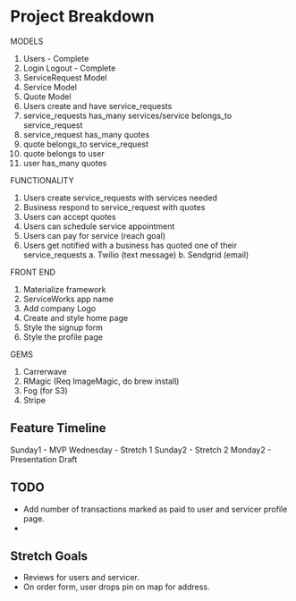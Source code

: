 # Project Breakdown

MODELS
1. Users - Complete
2. Login Logout - Complete
3. ServiceRequest Model
4. Service Model
5. Quote Model
6. Users create and have service_requests
7. service_requests has_many services/service belongs_to service_request
8. service_request has_many quotes
9. quote belongs_to service_request
10. quote belongs to user
11. user has_many quotes

FUNCTIONALITY

1. Users create service_requests with services needed
2. Business respond to service_request with quotes
3. Users can accept quotes
4. Users can schedule service appointment
5. Users can pay for service (reach goal)
6. Users get notified with a business has quoted one of their service_requests
  a. Twilio (text message)
  b. Sendgrid (email)

FRONT END

1. Materialize framework
2. ServiceWorks app name
3. Add company Logo
4. Create and style home page
5. Style the signup form
6. Style the profile page

GEMS

1. Carrerwave
2. RMagic (Req ImageMagic, do brew install)
3. Fog (for S3)
4. Stripe

## Feature Timeline
Sunday1 - MVP
Wednesday - Stretch 1
Sunday2 - Stretch 2
Monday2 - Presentation Draft


## TODO
- Add number of transactions marked as paid to user and servicer profile page.
-

## Stretch Goals
- Reviews for users and servicer.
- On order form, user drops pin on map for address.
